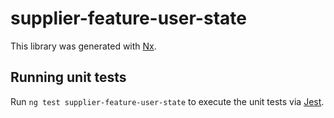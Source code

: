 # supplier-feature-user-state

This library was generated with [Nx](https://nx.dev).

## Running unit tests

Run `ng test supplier-feature-user-state` to execute the unit tests via [Jest](https://jestjs.io).
